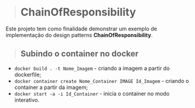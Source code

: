 ># ChainOfResponsibility
Este projeto tem como finalidade demonstrar um exemplo de implementação do design patterns **ChainOfResponsibility**.

>## Subindo o container no docker
* `docker build . -t Nome_Imagem` - criando a imagem a partir do dockerfile;
* `docker container create Nome_Container IMAGE Id_Imagem` - criando o container a partir da imagem;
* `docker start -a -i Id_Container` - inicia o container no modo interativo.